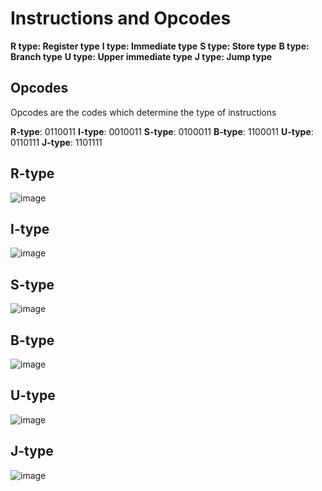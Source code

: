 # Instructions and Opcodes
   **R type: Register type**
   **I type: Immediate type**
   **S type: Store type**
   **B type: Branch type**
   **U type: Upper immediate type**
   **J type: Jump type**

## Opcodes
Opcodes are the codes which determine the type of instructions

**R-type**: 0110011
**I-type**: 0010011
**S-type**: 0100011
**B-type**: 1100011
**U-type**: 0110111
**J-type**: 1101111


## R-type
![image](https://github.com/user-attachments/assets/3b167664-3612-47be-b032-93807f80efa7)

## I-type
![image](https://github.com/user-attachments/assets/a4050311-05cf-4ece-b917-528952cb7a27)

## S-type
![image](https://github.com/user-attachments/assets/baa9961f-9bcc-4b4f-8672-3d43098f3c51)

## B-type
![image](https://github.com/user-attachments/assets/166128bd-50c3-41bb-b885-c055dc420c2c)

## U-type
![image](https://github.com/user-attachments/assets/fa52d5a9-001e-4963-a598-a1b5afe6051a)

## J-type
![image](https://github.com/user-attachments/assets/04694461-2e76-43b6-8c9e-a20fecd81496)


